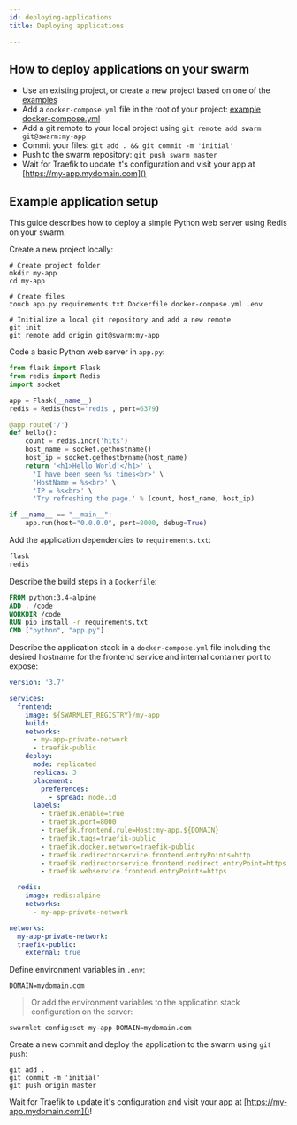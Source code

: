 ```yaml
---
id: deploying-applications
title: Deploying applications

---
```


## How to deploy applications on your swarm
- Use an existing project, or create a new project based on one of the [examples](/docs/getting-started/deploying-applications#example-application-setup)
- Add a `docker-compose.yml` file in the root of your project: [example docker-compose.yml](https://github.com/swarmlet/swarmlet/blob/master/examples/basic-example/docker-compose.yml)
- Add a git remote to your local project using `git remote add swarm git@swarm:my-app`
- Commit your files: `git add . && git commit -m 'initial'`
- Push to the swarm repository: `git push swarm master`
- Wait for Traefik to update it's configuration and visit your app at [https://my-app.mydomain.com]()

## Example application setup
This guide describes how to deploy a simple Python web server using Redis on your swarm.  

Create a new project locally:
```shell
# Create project folder
mkdir my-app
cd my-app

# Create files
touch app.py requirements.txt Dockerfile docker-compose.yml .env

# Initialize a local git repository and add a new remote
git init
git remote add origin git@swarm:my-app
```
Code a basic Python web server in `app.py`:
```python
from flask import Flask
from redis import Redis
import socket

app = Flask(__name__)
redis = Redis(host='redis', port=6379)

@app.route('/')
def hello():
    count = redis.incr('hits')
    host_name = socket.gethostname()
    host_ip = socket.gethostbyname(host_name)
    return '<h1>Hello World!</h1>' \
      'I have been seen %s times<br>' \
      'HostName = %s<br>' \
      'IP = %s<br>' \
      'Try refreshing the page.' % (count, host_name, host_ip)

if __name__ == "__main__":
    app.run(host="0.0.0.0", port=8000, debug=True)
```
Add the application dependencies to `requirements.txt`:
```txt
flask
redis
```
Describe the build steps in a `Dockerfile`:
```Dockerfile
FROM python:3.4-alpine
ADD . /code
WORKDIR /code
RUN pip install -r requirements.txt
CMD ["python", "app.py"]
```
Describe the application stack in a `docker-compose.yml` file including the desired hostname for the frontend service and internal container port to expose:
```yml
version: '3.7'

services:
  frontend:
    image: ${SWARMLET_REGISTRY}/my-app
    build: .
    networks:
      - my-app-private-network
      - traefik-public
    deploy:
      mode: replicated
      replicas: 3
      placement:
        preferences:
          - spread: node.id
      labels:
        - traefik.enable=true
        - traefik.port=8000
        - traefik.frontend.rule=Host:my-app.${DOMAIN}
        - traefik.tags=traefik-public
        - traefik.docker.network=traefik-public
        - traefik.redirectorservice.frontend.entryPoints=http
        - traefik.redirectorservice.frontend.redirect.entryPoint=https
        - traefik.webservice.frontend.entryPoints=https

  redis:
    image: redis:alpine
    networks:
      - my-app-private-network

networks:
  my-app-private-network:
  traefik-public:
    external: true
```
Define environment variables in `.env`:
```shell
DOMAIN=mydomain.com
```
> Or add the environment variables to the application stack configuration on the server:
```shell
swarmlet config:set my-app DOMAIN=mydomain.com
```

Create a new commit and deploy the application to the swarm using `git push`:
```shell
git add .
git commit -m 'initial'
git push origin master
```
Wait for Traefik to update it's configuration and visit your app at [https://my-app.mydomain.com]()!
